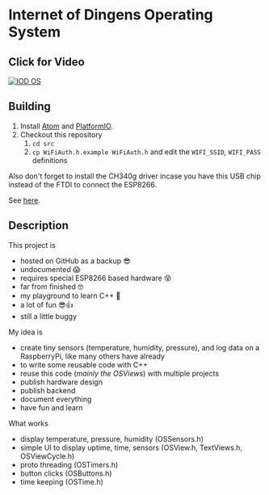 # Internet of Dingens Operating System

## Click for Video
[![IOD OS](https://img.youtube.com/vi/h6Gr7AzSxl0/0.jpg)](https://www.youtube.com/watch?v=h6Gr7AzSxl0)

## Building

1. Install [Atom](https://atom.io) and [PlatformIO](http://platformio.org).
2. Checkout this repository
    1. `cd src`
    2. `cp WiFiAuth.h.example WiFiAuth.h` and edit the `WIFI_SSID`, `WIFI_PASS` definitions

Also don't forget to install the CH340g driver incase you have this USB chip instead of the FTDI to connect the ESP8266.

See [here](http://kig.re/2014/12/31/how-to-use-arduino-nano-mini-pro-with-CH340G-on-mac-osx-yosemite.html).

## Description

This project is

- hosted on GitHub as a backup 😎
- undocumented 😱
- requires special ESP8266 based hardware 😵
- far from finished 🤓
- my playground to learn C++ 🤡
- a lot of fun 😎👍
- still a little buggy

My idea is

- create tiny sensors (temperature, humidity, pressure), and log data on a RaspberryPi, like many others have already
- to write some reusable code with C++
- reuse this code (*mainly the OSViews*) with multiple projects
- publish hardware design
- publish backend
- document everything
- have fun and learn


What works

- display temperature, pressure, humidity (OSSensors.h)
- simple UI to display uptime, time, sensors (OSView.h, TextViews.h, OSViewCycle.h)
- proto threading (OSTimers.h)
- button clicks (OSButtons.h)
- time keeping (OSTime.h)
